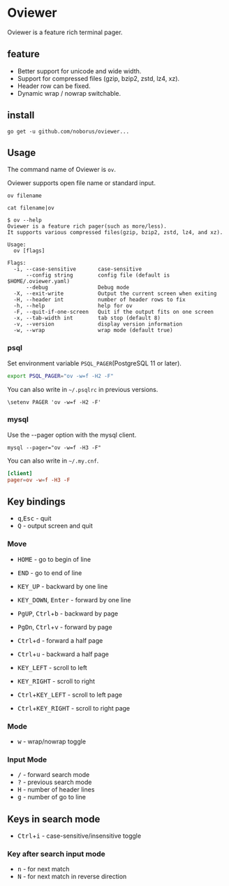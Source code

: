 # Oviewer

Oviewer is a feature rich terminal pager.

## feature

* Better support for unicode and wide width.
* Support for compressed files (gzip, bzip2, zstd, lz4, xz).
* Header row can be fixed.
* Dynamic wrap / nowrap switchable.

## install

```console
go get -u github.com/noborus/oviewer...
```

## Usage

The command name of Oviewer is `ov`.

Oviewer supports open file name or standard input.

```console
ov filename
```

```console
cat filename|ov
```

```console
$ ov --help
Oviewer is a feature rich pager(such as more/less).
It supports various compressed files(gzip, bzip2, zstd, lz4, and xz).

Usage:
  ov [flags]

Flags:
  -i, --case-sensitive       case-sensitive
      --config string        config file (default is $HOME/.oviewer.yaml)
      --debug                Debug mode
  -X, --exit-write           Output the current screen when exiting
  -H, --header int           number of header rows to fix
  -h, --help                 help for ov
  -F, --quit-if-one-screen   Quit if the output fits on one screen
  -x, --tab-width int        tab stop (default 8)
  -v, --version              display version information
  -w, --wrap                 wrap mode (default true)
```

### psql

Set environment variable `PSQL_PAGER`(PostgreSQL 11 or later).

```sh
export PSQL_PAGER="ov -w=f -H2 -F"
```

You can also write in `~/.psqlrc` in previous versions.

```filename:~/.psqlrc
\setenv PAGER 'ov -w=f -H2 -F'
```

### mysql

Use the --pager option with the mysql client.

```console
mysql --pager="ov -w=f -H3 -F"
```

You can also write in `~/.my.cnf`.

```filename:~/.my.cnf
[client]
pager=ov -w=f -H3 -F
```

## Key bindings

* <kbd>q</kbd>,<kbd>Esc</kbd> - quit
* <kbd>Q</kbd> - output screen and quit

### Move

* <kbd>HOME</kbd> - go to begin of line
* <kbd>END</kbd> - go to end of line
* <kbd>KEY_UP</kbd> - backward by one line
* <kbd>KEY_DOWN</kbd>, <kbd>Enter</kbd> - forward by one line
* <kbd>PgUP</kbd>, <kbd>Ctrl</kbd>+<kbd>b</kbd> - backward by page
* <kbd>PgDn</kbd>, <kbd>Ctrl</kbd>+<kbd>v</kbd> - forward by page
* <kbd>Ctrl</kbd>+<kbd>d</kbd> - forward a half page
* <kbd>Ctrl</kbd>+<kbd>u</kbd> - backward a half page

* <kbd>KEY_LEFT</kbd> - scroll to left
* <kbd>KEY_RIGHT</kbd> - scroll to right

* <kbd>Ctrl</kbd>+<kbd>KEY_LEFT</kbd> - scroll to left page
* <kbd>Ctrl</kbd>+<kbd>KEY_RIGHT</kbd> - scroll to right page

### Mode

* <kbd>w</kbd> - wrap/nowrap toggle

### Input Mode

* <kbd>/</kbd> - forward search mode
* <kbd>?</kbd> - previous search mode
* <kbd>H</kbd> - number of header lines
* <kbd>g</kbd> - number of go to line

## Keys in search mode

* <kbd>Ctrl</kbd>+<kbd>i</kbd> - case-sensitive/insensitive toggle

### Key after search input mode

* <kbd>n</kbd> - for next match
* <kbd>N</kbd> - for next match in reverse direction
